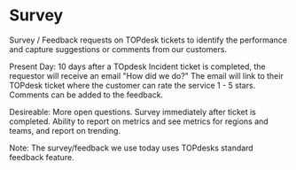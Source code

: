 # Survey

Survey / Feedback requests on TOPdesk tickets to identify the performance and capture suggestions or comments from our customers. 

Present Day: 
10 days after a TOpdesk Incident ticket is completed, the requestor will receive an email "How did we do?"
The email will link to their TOPdesk ticket where the customer can rate the service 1 - 5 stars. 
Comments can be added to the feedback. 

Desireable: 
More open questions.
Survey immediately after ticket is completed.
Ability to report on metrics and see metrics for regions and teams, and report on trending.

Note:
The survey/feedback we use today uses TOPdesks standard feedback feature.
